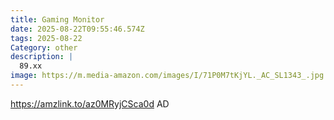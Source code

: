 ```yaml
---
title: Gaming Monitor
date: 2025-08-22T09:55:46.574Z
tags: 2025-08-22
Category: other
description: |
  89.xx
image: https://m.media-amazon.com/images/I/71P0M7tKjYL._AC_SL1343_.jpg
---
```

https://amzlink.to/az0MRyjCSca0d
AD